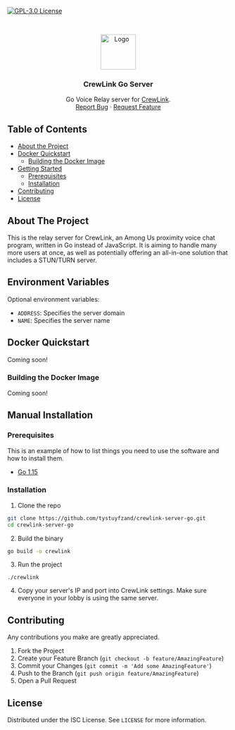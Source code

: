 [![GPL-3.0 License][license-shield]][license-url]

<br />
<p align="center">
  <a href="https://github.com/tystuyfzand/crewlink-server-go">
    <img src="logo.png" alt="Logo" width="80" height="80">
  </a>

<h3 align="center">CrewLink Go Server</h3>

  <p align="center">
    Go Voice Relay server for <a href="https://github.com/ottomated/crewlink">CrewLink</a>.
    <br />
    <a href="https://github.com/ottomated/crewlink-server/issues">Report Bug</a>
    ·
    <a href="https://github.com/ottomated/crewlink-server/issues">Request Feature</a>
  </p>
</p>



<!-- TABLE OF CONTENTS -->
## Table of Contents

* [About the Project](#about-the-project)
* [Docker Quickstart](#docker-quickstart)
    * [Building the Docker Image](#building-the-docker-image)
* [Getting Started](#getting-started)
    * [Prerequisites](#prerequisites)
    * [Installation](#installation)
* [Contributing](#contributing)
* [License](#license)



<!-- ABOUT THE PROJECT -->
## About The Project

This is the relay server for CrewLink, an Among Us proximity voice chat program, written in Go instead of JavaScript. It is aiming to handle many more users at once, as well as potentially offering an all-in-one solution that includes a STUN/TURN server.

## Environment Variables

Optional environment variables:

- `ADDRESS`: Specifies the server domain
- `NAME`: Specifies the server name

## Docker Quickstart

Coming soon!

### Building the Docker Image

Coming soon!

## Manual Installation

### Prerequisites

This is an example of how to list things you need to use the software and how to install them.
* [Go 1.15](https://golang.org/dl/)


### Installation

1. Clone the repo
```sh
git clone https://github.com/tystuyfzand/crewlink-server-go.git
cd crewlink-server-go
```
2. Build the binary
```sh
go build -o crewlink
```
3. Run the project
```JS
./crewlink
```
4. Copy your server's IP and port into CrewLink settings. Make sure everyone in your lobby is using the same server.

<!-- CONTRIBUTING -->
## Contributing

Any contributions you make are greatly appreciated.

1. Fork the Project
2. Create your Feature Branch (`git checkout -b feature/AmazingFeature`)
3. Commit your Changes (`git commit -m 'Add some AmazingFeature'`)
4. Push to the Branch (`git push origin feature/AmazingFeature`)
5. Open a Pull Request


## License

Distributed under the ISC License. See `LICENSE` for more information.

[license-shield]: https://img.shields.io/github/license/tystuyfzand/crewlink-server-go.svg?style=flat-square
[license-url]: https://github.com/tystuyfzand/crewlink-server-go/blob/master/LICENSE